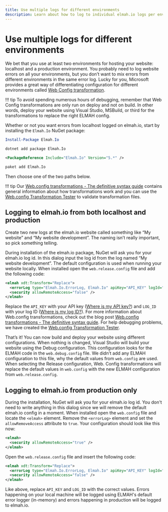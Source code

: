 ```yaml
---
title: Use multiple logs for different environments
description: Learn about how to log to individual elmah.io logs per environment. Let you set up notifications, apps, and more for production only.
---
```


# Use multiple logs for different environments

We bet that you use at least two environments for hosting your website: localhost and a production environment. You probably need to log website errors on all your environments, but you don’t want to mix errors from different environments in the same error log. Lucky for you, Microsoft provides a great way of differentiating configuration for different environments called [Web Config transformation](https://learn.microsoft.com/en-us/previous-versions/aspnet/dd465326(v=vs.110)).

!!! tip
    To avoid spending numerous hours of debugging, remember that Web Config transformations are only run on deploy and not on build. In other words, deploy your website using Visual Studio, MSBuild, or third for the transformations to replace the right ELMAH config.

Whether or not you want errors from localhost logged on elmah.io, start by installing the `Elmah.Io` NuGet package:

```powershell fct_label="Package Manager"
Install-Package Elmah.Io
```
```cmd fct_label=".NET CLI"
dotnet add package Elmah.Io
```
```xml fct_label="PackageReference"
<PackageReference Include="Elmah.Io" Version="5.*" />
```
```xml fct_label="Paket CLI"
paket add Elmah.Io
```

Then choose one of the two paths below.

!!! tip
    Our <a href="https://blog.elmah.io/web-config-transformations-the-definitive-syntax-guide/" target="_blank">Web.config transformations - The definitive syntax guide</a> contains general information about how transformations work and you can use the <a href="https://elmah.io/tools/webconfig-transformation-tester/" target="_blank">Web.config Transformation Tester</a> to validate transformation files.

## Logging to elmah.io from both localhost and production

Create two new logs at the elmah.io website called something like “My website” and “My website development”. The naming isn’t really important, so pick something telling.

During installation of the elmah.io package, NuGet will ask you for your elmah.io log id. In this dialog input the log id from the log named “My website development”. The default configuration is used when running your website locally. When installed open the `web.release.config` file and add the following code:

```xml
<elmah xdt:Transform="Replace">
  <errorLog type="Elmah.Io.ErrorLog, Elmah.Io" apiKey="API_KEY" logId="LOG_ID" />
  <security allowRemoteAccess="false" />
</elmah>
```

Replace the `API_KEY` with your API key ([Where is my API key?](where-is-my-api-key.md)) and `LOG_ID` with your log ID ([Where is my log ID?](where-is-my-log-id.md)). For more information about Web.config transformations, check out the blog post [Web.config transformations - The definitive syntax guide](https://blog.elmah.io/web-config-transformations-the-definitive-syntax-guide/). For help debugging problems, we have created the [Web.config Transformation Tester](https://elmah.io/tools/webconfig-transformation-tester/).

That’s it! You can now build and deploy your website using different configurations. When nothing is changed, Visual Studio will build your website using the Debug configuration. This configuration looks for the ELMAH code in the `web.debug.config` file. We didn’t add any ELMAH configuration to this file, why the default values from `web.config` are used. When selecting the Release configuration, Web. Config transformations will replace the default values in `web.config` with the new ELMAH configuration from `web.release.config`.

## Logging to elmah.io from production only

During the installation, NuGet will ask you for your elmah.io log id. You don't need to write anything in this dialog since we will remove the default elmah.io config in a moment. When installed open the `web.config` file and locate the `<elmah>` element. Remove the `<errorLog>` element and set the `allowRemoveAccess` attribute to `true`. Your configuration should look like this now:

```xml
<elmah>
  <security allowRemoteAccess="true" />
</elmah>
```

Open the `web.release.config` file and insert the following code:

```xml
<elmah xdt:Transform="Replace">
  <errorLog type="Elmah.Io.ErrorLog, Elmah.Io" apiKey="API_KEY" logId="LOG_ID" />
  <security allowRemoteAccess="false" />
</elmah>
```

Like above, replace `API_KEY` and `LOG_ID` with the correct values. Errors happening on your local machine will be logged using ELMAH's default error logger (in-memory) and errors happening in production will be logged to elmah.io.